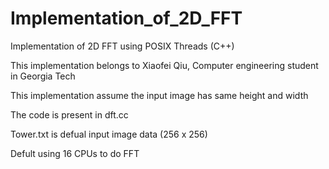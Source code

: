 # Implementation_of_2D_FFT
Implementation of 2D FFT using POSIX Threads (C++) <br/>

This implementation belongs to Xiaofei Qiu, Computer engineering student in Georgia Tech<br/>

This implementation assume the input image has same height and width <br/>

The code is present in dft.cc <br/>

Tower.txt is defual input image data (256 x 256) <br/>

Defult using 16 CPUs to do FFT <br/>
